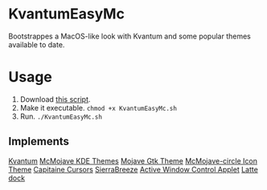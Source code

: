 # KvantumEasyMc

Bootstrappes a MacOS-like look with Kvantum and some popular themes available to date.

# Usage
1. Download [this script](https://github.com/caglarturali/KvantumEasyMc/raw/master/KvantumEasyMc.sh).
2. Make it executable.
`chmod +x KvantumEasyMc.sh`
3. Run.
`./KvantumEasyMc.sh`

## Implements
[Kvantum](https://github.com/tsujan/Kvantum.git)
[McMojave KDE Themes](https://github.com/vinceliuice/McMojave-kde.git)
[Mojave Gtk Theme](https://github.com/vinceliuice/Mojave-gtk-theme.git)
[McMojave-circle Icon Theme](https://github.com/vinceliuice/McMojave-circle.git)
[Capitaine Cursors](https://github.com/keeferrourke/capitaine-cursors.git)
[SierraBreeze](https://github.com/ishovkun/SierraBreeze.git)
[Active Window Control Applet](https://store.kde.org/p/998910/)
[Latte dock](https://github.com/KDE/latte-dock)

 
